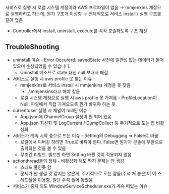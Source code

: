 
서비스로 실행 시 로컬 시스템 계정이라 AWS 프로파일이 없음
→ mmjenkins 계정으로 실행하려고 하는데, 뭔가 구조가 이상함
→ 전체적으로 서비스 install / 실행 구조를 갈아 엎음
- Controller에서 install, uninstall, execute를 각각 호출하도록 구조 개선

## TroubleShooting

- uninstall 이슈 - Error Occurerd: savedState 사전에 일관성 없는 데이터가 들어 있으며 손상되었을 수 있습니다.
    - Uninstall 메소드로 state 대신 null 보내서 해결
- 서비스로 실행 시 aws profile 못 찾는 이슈
    - mmjenkins로 서비스 install 시 mmjenkins 계정을 못 찾음
        - .\mmjenkins라고 해야 찾음
    - 로컬 시스템 계정으로 실행 시 aws profile 못 가져옴 - ProfileLocation이 Null. 파일에서 직접 가져오도록 뭔가 바꿔야 하는 듯
- currentuser 실행 시 채널이 null인 이슈
    - App.json에 ChannelGroup 설정이 안 되어 있음
    - App.json 최신화 및 LogCurrent / DumpCollect 등 주기적으로 도는 잡 비활성화
- 서비스가 계속 시작 중으로 뜨는 이슈 - Setting의 Debugging ⇒ False로 바꿈
    - 로컬에서 디버깅 하려면 True로 바꿔야 한다. False면 뭔가가 콘솔에 무한으로 출력되는 것을 볼 수 있음
    - 무조건 리빌드. 빌드만 하면 Setting 바뀐 것이 적용되지 않음
- actionthread들의 정체 - 비활성화 해도 딱히 문제는 안 생김
    - 스레드 풀인듯 함
    - 문제가 안 생길 것 같지는 않은게, 주기적으로 도는 잡들(주석 쳐 놓은)이 이 스레드풀을 이용함. 일단 주석 풀어 놓았음
- 서비스가 중지 되도 WindowServiceScheduler.exe가 계속 떠있는 이슈